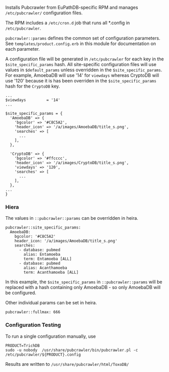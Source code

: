 Installs Pubcrawler from EuPathDB-specific RPM and manages
`/etc/pubcrawler/` configuration files.

The RPM includes a `/etc/cron.d` job that runs all *.config in `/etc/pubcrawler`.

`pubcrawler::params` defines the common set of configuration parameters.
See `templates/product.config.erb` in this module for documentation on
each parameter.

A configuration file will be generated in `/etc/pubcrawler` for each
key in the `$site_specific_params` hash. All site-specific configuration
files will use values in `$default_params` unless overridden in the
`$site_specific_params`. For example, AmoebaDB will use '14' for
`viewdays` whereas CryptoDB will use '120' because it is has been
overriden in the `$site_specific_params` hash for the `CryptoDB` key.

    ...
    $viewdays         = '14'
    ...

    $site_specific_params = {
      'AmoebaDB' => {
        'bgcolor' => '#C8C5A2',
        'header_icon' => '/a/images/AmoebaDB/title_s.png',
        'searches' => [
          ...
        ],
      },

      'CryptoDB' => {
        'bgcolor' => '#ffcccc',
        'header_icon' => '/a/images/CryptoDB/title_s.png',
        'viewdays' => '120',
        'searches' => [
          ...
        ],
      },
    ...
    }

### Hiera

The values in `::pubcrawler::params` can be overridden in heira.

    pubcrawler::site_specific_params:
      AmoebaDB:
        bgcolor: '#C8C5A2'
        header_icon: '/a/images/AmoebaDB/title_s.png'
        searches: 
          - database: pubmed
            alias: Entamoeba
            term: Entamoeba [ALL]
          - database: pubmed
            alias: Acanthamoeba
            term: Acanthamoeba [ALL]

In this example, the `$site_specific_params` in  `::pubcrawler::params`
will be replaced with a hash containing only AmoebaDB - so only
AmoebaDB will be configured.

Other individual params can be set in heira.

    pubcrawler::fullmax: 666

### Configuration Testing

To run a single configuration manually, use

    PRODUCT=TrichDB
    sudo -u nobody  /usr/share/pubcrawler/bin/pubcrawler.pl -c /etc/pubcrawler/${PRODUCT}.config

Results are written to `/usr/share/pubcrawler/html/ToxoDB/`